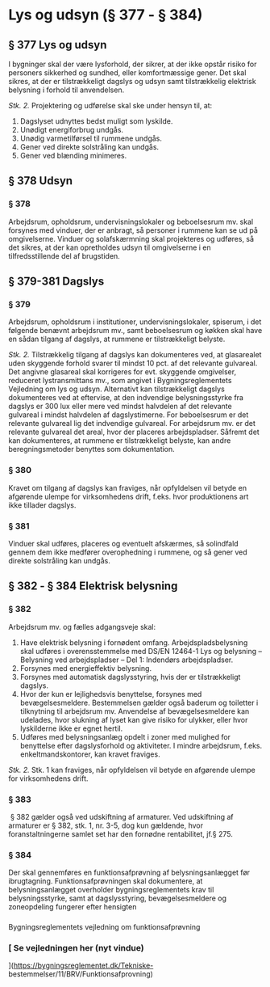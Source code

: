 # Lys og udsyn (§ 377 - § 384)

## § 377 Lys og udsyn

I bygninger skal der være lysforhold, der sikrer, at der ikke opstår risiko
for personers sikkerhed og sundhed, eller komfortmæssige gener. Det skal
sikres, at der er tilstrækkeligt dagslys og udsyn samt tilstrækkelig elektrisk
belysning i forhold til anvendelsen.

_Stk. 2._ Projektering og udførelse skal ske under hensyn til, at:

  1. Dagslyset udnyttes bedst muligt som lyskilde.
  2. Unødigt energiforbrug undgås.
  3. Unødig varmetilførsel til rummene undgås.
  4. Gener ved direkte solstråling kan undgås.
  5. Gener ved blænding minimeres.



## § 378 Udsyn

### § 378

Arbejdsrum, opholdsrum, undervisningslokaler og beboelsesrum mv. skal forsynes
med vinduer, der er anbragt, så personer i rummene kan se ud på omgivelserne.
Vinduer og solafskærmning skal projekteres og udføres, så det sikres, at der
kan opretholdes udsyn til omgivelserne i en tilfredsstillende del af
brugstiden.

## § 379-381 Dagslys

### § 379

Arbejdsrum, opholdsrum i institutioner, undervisningslokaler, spiserum, i det
følgende benævnt arbejdsrum mv., samt beboelsesrum og køkken skal have en
sådan tilgang af dagslys, at rummene er tilstrækkeligt belyste.

_Stk. 2._ Tilstrækkelig tilgang af dagslys kan dokumenteres ved, at
glasarealet uden skyggende forhold svarer til mindst 10 pct. af det relevante
gulvareal. Det angivne glasareal skal korrigeres for evt. skyggende
omgivelser, reduceret lystransmittans mv., som angivet i Bygningsreglementets
Vejledning om lys og udsyn. Alternativt kan tilstrækkeligt dagslys
dokumenteres ved at eftervise, at den indvendige belysningsstyrke fra dagslys
er 300 lux eller mere ved mindst halvdelen af det relevante gulvareal i mindst
halvdelen af dagslystimerne. For beboelsesrum er det relevante gulvareal lig
det indvendige gulvareal. For arbejdsrum mv. er det relevante gulvareal det
areal, hvor der placeres arbejdspladser. Såfremt det kan dokumenteres, at
rummene er tilstrækkeligt belyste, kan andre beregningsmetoder benyttes som
dokumentation.



### § 380

Kravet om tilgang af dagslys kan fraviges, når opfyldelsen vil betyde en
afgørende ulempe for virksomhedens drift, f.eks. hvor produktionens art ikke
tillader dagslys.

### § 381

Vinduer skal udføres, placeres og eventuelt afskærmes, så solindfald gennem
dem ikke medfører overophedning i rummene, og så gener ved direkte solstråling
kan undgås.

## § 382 - § 384 Elektrisk belysning

### § 382

Arbejdsrum mv. og fælles adgangsveje skal:

  1. Have elektrisk belysning i fornødent omfang. Arbejdspladsbelysning skal udføres i overensstemmelse med DS/EN 12464-1 Lys og belysning – Belysning ved arbejdspladser – Del 1: Indendørs arbejdspladser.
  2. Forsynes med energieffektiv belysning.
  3. Forsynes med automatisk dagslysstyring, hvis der er tilstrækkeligt dagslys.
  4. Hvor der kun er lejlighedsvis benyttelse, forsynes med bevægelsesmeldere. Bestemmelsen gælder også baderum og toiletter i tilknytning til arbejdsrum mv. Anvendelse af bevægelsesmeldere kan udelades, hvor slukning af lyset kan give risiko for ulykker, eller hvor lyskilderne ikke er egnet hertil.
  5. Udføres med belysningsanlæg opdelt i zoner med mulighed for benyttelse efter dagslysforhold og aktiviteter. I mindre arbejdsrum, f.eks. enkeltmandskontorer, kan kravet fraviges.

_Stk. 2._ Stk. 1 kan fraviges, når opfyldelsen vil betyde en afgørende
ulempe for virksomhedens drift.



### § 383

 § 382 gælder også ved udskiftning af armaturer. Ved udskiftning af armaturer
er § 382, stk. 1, nr. 3-5, dog kun gældende, hvor foranstaltningerne samlet
set har den fornødne rentabilitet, jf.§ 275.

### § 384

Der skal gennemføres en funktionsafprøvning af belysningsanlægget før
ibrugtagning. Funktionsafprøvningen skal dokumentere, at belysningsanlægget
overholder bygningsreglementets krav til belysningsstyrke, samt at
dagslysstyring, bevægelsesmeldere og zoneopdeling fungerer efter hensigten

###

Bygningsreglementets vejledning om funktionsafprøvning

###

###  [ Se vejledningen her (nyt vindue)
](https://bygningsreglementet.dk/Tekniske-
bestemmelser/11/BRV/Funktionsafprovning)

